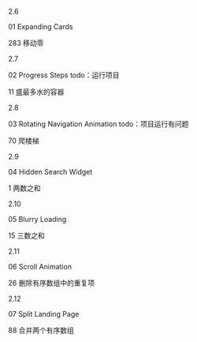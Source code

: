 2.6

01 Expanding Cards

283 移动零



2.7

02 Progress Steps  todo：运行项目

11 盛最多水的容器



2.8

03 Rotating Navigation Animation todo：项目运行有问题

70 爬楼梯



2.9

04 Hidden Search Widget

1 两数之和



2.10

05 Blurry Loading

15 三数之和



2.11

06 Scroll Animation

26 删除有序数组中的重复项



2.12

07 Split Landing Page

 88 合并两个有序数组
